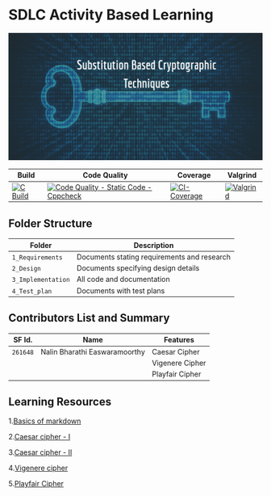 # SDLC Activity Based Learning
![Banner](https://github.com/NalinBharathiEaswaramoorthy/StepIn_MiniProject_C/blob/master/6_ImagesAndVideos/Img_1.png)

Build | Code Quality | Coverage | Valgrind
-------|-----------|--------|---------------
[![C Build](https://github.com/NalinBharathiEaswaramoorthy/StepIn_MiniProject_C/actions/workflows/c-build.yml/badge.svg)](https://github.com/NalinBharathiEaswaramoorthy/StepIn_MiniProject_C/actions/workflows/c-build.yml)| [![Code Quality - Static Code - Cppcheck](https://github.com/NalinBharathiEaswaramoorthy/StepIn_MiniProject_C/actions/workflows/cppcheck.yml/badge.svg)](https://github.com/NalinBharathiEaswaramoorthy/StepIn_MiniProject_C/actions/workflows/cppcheck.yml) | [![CI-Coverage](https://github.com/NalinBharathiEaswaramoorthy/StepIn_MiniProject_C/actions/workflows/gcov.yml/badge.svg)](https://github.com/NalinBharathiEaswaramoorthy/StepIn_MiniProject_C/actions/workflows/gcov.yml) | [![Valgrind](https://github.com/NalinBharathiEaswaramoorthy/StepIn_MiniProject_C/actions/workflows/valgrind.yml/badge.svg)](https://github.com/NalinBharathiEaswaramoorthy/StepIn_MiniProject_C/actions/workflows/valgrind.yml)

## Folder Structure
Folder             | Description
-------------------| -----------------------------------------
`1_Requirements`   | Documents stating requirements and research
`2_Design`         | Documents specifying design details
`3_Implementation` | All code and documentation
`4_Test_plan`      | Documents with test plans

## Contributors List and Summary

SF Id. |  Name   |    Features    | 
-------|---------|----------------|
`261648` | Nalin Bharathi Easwaramoorthy  | Caesar Cipher
|||Vigenere Cipher
|||Playfair Cipher

## Learning Resources

1.[Basics of markdown](https://guides.github.com/features/mastering-markdown/)

2.[Caesar cipher - I ](https://en.wikipedia.org/wiki/Caesar_cipher)

3.[Caesar cipher - II ](https://www.geeksforgeeks.org/caesar-cipher-in-cryptography/)

4.[Vigenere cipher](https://www.geeksforgeeks.org/vigenere-cipher/)

5.[Playfair Cipher](https://en.wikipedia.org/wiki/Playfair_cipher)
